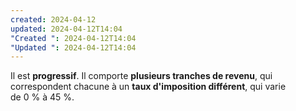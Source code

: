 ```yaml
---
created: 2024-04-12
updated: 2024-04-12T14:04
"Created ": 2024-04-12T14:04
"Updated ": 2024-04-12T14:04
---
```

Il est **progressif**. Il comporte **plusieurs tranches de revenu**, qui correspondent chacune à un **taux d'imposition différent**, qui varie de 0 % à 45 %.

